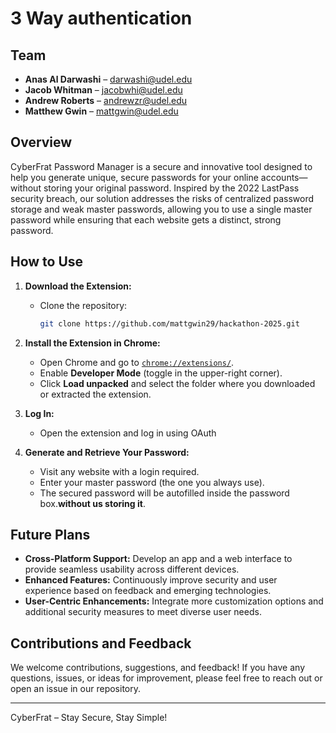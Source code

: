 # 3 Way authentication

## Team
- **Anas Al Darwashi** – [darwashi@udel.edu](mailto:darwashi@udel.edu)
- **Jacob Whitman** – [jacobwhi@udel.edu](mailto:jacobwhi@udel.edu)
- **Andrew Roberts** – [andrewzr@udel.edu](mailto:andrewzr@udel.edu)
- **Matthew Gwin** – [mattgwin@udel.edu](mailto:mattgwin@udel.edu)

## Overview
CyberFrat Password Manager is a secure and innovative tool designed to help you generate unique, secure passwords for your online accounts—without storing your original password. Inspired by the 2022 LastPass security breach, our solution addresses the risks of centralized password storage and weak master passwords, allowing you to use a single master password while ensuring that each website gets a distinct, strong password.

## How to Use

1. **Download the Extension:**
   - Clone the repository:
     ```sh
     git clone https://github.com/mattgwin29/hackathon-2025.git
     ```

2. **Install the Extension in Chrome:**
   - Open Chrome and go to [`chrome://extensions/`](chrome://extensions/).
   - Enable **Developer Mode** (toggle in the upper-right corner).
   - Click **Load unpacked** and select the folder where you downloaded or extracted the extension.

3. **Log In:**
   - Open the extension and log in using OAuth

4. **Generate and Retrieve Your Password:**
   - Visit any website with a login required.
   - Enter your master password (the one you always use).
   - The secured password will be autofilled inside the password box.**without us storing it**.

## Future Plans
- **Cross-Platform Support:** Develop an app and a web interface to provide seamless usability across different devices.
- **Enhanced Features:** Continuously improve security and user experience based on feedback and emerging technologies.
- **User-Centric Enhancements:** Integrate more customization options and additional security measures to meet diverse user needs.

## Contributions and Feedback
We welcome contributions, suggestions, and feedback! If you have any questions, issues, or ideas for improvement, please feel free to reach out or open an issue in our repository.

---

CyberFrat – Stay Secure, Stay Simple!
